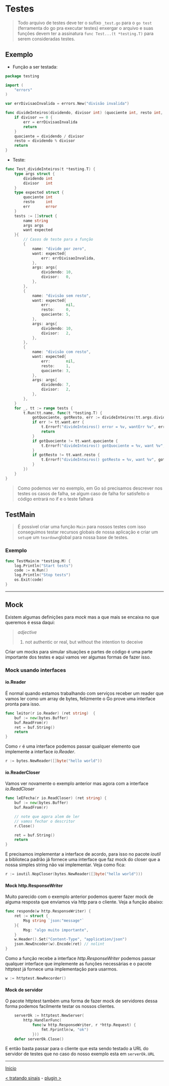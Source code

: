 # Testes

> Todo arquivo de testes deve ter o sufixo `_test.go` para o `go test` (ferramenta do go pra executar testes) enxergar o arquivo e suas
funções devem ter a assinatura `func Test...(t *testing.T)` para serem consideradas testes.

## Exemplo

- Função a ser testada:

```go
package testing

import (
	"errors"
)

var errDivisaoInvalida = errors.New("divisão invalida")

func divideInteiros(dividendo, divisor int) (quociente int, resto int, err error) {
	if divisor == 0 {
		err = errDivisaoInvalida
		return
	}
	quociente = dividendo / divisor
	resto = dividendo % divisor
	return
}
```

- Teste:

```go
func Test_divideInteiros(t *testing.T) {
	type args struct {
		dividendo int
		divisor   int
	}
	type expected struct {
		quociente int
		resto     int
		err       error
	}
	tests := []struct {
		name string
		args args
		want expected
	}{
		// Casos de teste para a função
		{
			name: "divide por zero",
			want: expected{
				err: errDivisaoInvalida,
			},
			args: args{
				dividendo: 10,
				divisor:   0,
			},
		},
		{
			name: "divisão sem resto",
			want: expected{
				err:       nil,
				resto:     0,
				quociente: 5,
			},
			args: args{
				dividendo: 10,
				divisor:   2,
			},
		},
		{
			name: "divisão com resto",
			want: expected{
				err:       nil,
				resto:     1,
				quociente: 3,
			},
			args: args{
				dividendo: 7,
				divisor:   2,
			},
		},
	}
	for _, tt := range tests {
		t.Run(tt.name, func(t *testing.T) {
			gotQuociente, gotResto, err := divideInteiros(tt.args.dividendo, tt.args.divisor)
			if err != tt.want.err {
				t.Errorf("divideInteiros() error = %v, wantErr %v", err, tt.want.err)
				return
			}
			if gotQuociente != tt.want.quociente {
				t.Errorf("divideInteiros() gotQuociente = %v, want %v", gotQuociente, tt.want.quociente)
			}
			if gotResto != tt.want.resto {
				t.Errorf("divideInteiros() gotResto = %v, want %v", gotResto, tt.want.resto)
			}
		})
	}
}
```

> Como podemos ver no exemplo, em Go só precisamos descrever nos testes os casos de falha, 
se algum caso de falha for satisfeito o código entrará no if e o teste falhará

## TestMain

> É possivel criar uma função `Main` para nossos testes com isso conseguimos testar recursos globais de nossa aplicação e criar um `setup`e um `teardown`global para nossa base de testes.

### Exemplo

```go
func TestMain(m *testing.M) {
	log.Println("Start tests")
	code := m.Run()
	log.Println("Stop tests")
	os.Exit(code)
}
```

---

## Mock

Existem algumas definições para *mock* mas a que mais se encaixa no que queremos é essa daqui:

> *adjective*
> 1. not authentic or real, but without the intention to deceive

Criar um mocks para simular situações e partes de código é uma parte importante dos testes e aqui vamos ver algumas formas de fazer isso.

### Mock usando interfaces

#### io.Reader

É normal quando estamos trabalhando com serviços receber um reader que vamos ler como um array de bytes, felizmente o Go prove uma interface pronta para isso.

```go
func leitor(r io.Reader) (ret string)  {
	buf := new(bytes.Buffer)
	buf.ReadFrom(r)
	ret = buf.String()
	return
}
```

Como `r` é uma interface podemos passar qualquer elemento que implemente a interface *io.Reader*.

```go
r := bytes.NewReader([]byte("hello world"))
```

#### io.ReaderCloser

Vamos ver novamente o exemplo anterior mas agora com a interface *io.ReadCloser*

```go
func leEFecha(r io.ReadCloser) (ret string) {
	buf := new(bytes.Buffer)
	buf.ReadFrom(r)

	// note que agora alem de ler
	// vamos fechar o descritor
	r.Close()

	ret = buf.String()
	return
}
```

E precisamos implementar a interface de acordo, para isso no pacote *ioutil* a biblioteca padrão já fornece uma interface que faz mock do closer que a nossa simples string não vai implementar. Veja como fica:

```go
r := ioutil.NopCloser(bytes.NewReader([]byte("hello world")))
```


#### Mock http.ResponseWriter


Muito parecido com o exemplo anterior podemos querer fazer mock de alguma resposta que enviamos via http para o cliente. Veja a função abaixo:

```go
func responde(w http.ResponseWriter) {
	ret := struct {
		Msg string `json:"message"`
	}{
		Msg: "algo muito importante",
	}
	w.Header().Set("Content-Type", "application/json")
	json.NewEncoder(w).Encode(ret) // nolint
}
```

Como a função recebe a interface *http.ResponseWriter* podemos passar qualquer interface que implemente as funções necessárias e o pacote httptest já fornece uma implementação para usarmos.

```go
w := httptest.NewRecorder()
```

#### Mock de servidor

O pacote httptest também uma forma de fazer mock de servidores dessa forma podemos facilmente testar os nossos clientes.

```go
	serverOk := httptest.NewServer(
		http.HandlerFunc(
			func(w http.ResponseWriter, r *http.Request) {
				fmt.Fprintln(w, "ok")
			}))
	defer serverOk.Close()
```

E então basta passar para o cliente que esta sendo testado a URL do servidor de testes que no caso do nosso exemplo esta em `serverOk.URL`


---
[Inicio](../README.md)

[< tratando sinais](../signals/) - [plugin >](../plugin/)
